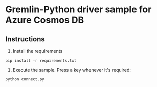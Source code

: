 # Gremlin-Python driver sample for Azure Cosmos DB

## Instructions
1. Install the requirements
```
pip install -r requirements.txt
```
1.  Execute the sample. Press a key whenever it's required:
```
python connect.py
```
